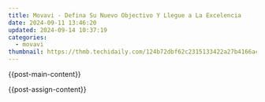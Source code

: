 ```yaml
---
title: Movavi - Defina Su Nuevo Objectivo Y Llegue a La Excelencia
date: 2024-09-11 13:46:20
updated: 2024-09-14 10:37:19
categories:
  - movavi
thumbnail: https://thmb.techidaily.com/124b72dbf62c2315133422a27b4166aca8de938c7b4431d8ccd93ecf0eac5efe.png
---
```


{{post-main-content}}

<ins class="adsbygoogle"
     style="display:block"
     data-ad-format="autorelaxed"
     data-ad-client="ca-pub-7571918770474297"
     data-ad-slot="1223367746"></ins>

{{post-assign-content}}

<ins class="adsbygoogle"
     style="display:block"
     data-ad-client="ca-pub-7571918770474297"
     data-ad-slot="8358498916"
     data-ad-format="auto"
     data-full-width-responsive="true"></ins>
